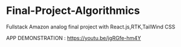 # Final-Project-Algorithmics
Fullstack Amazon analog final project with React.js,RTK,TailWind CSS

APP DEMONSTRATION : https://youtu.be/jgRGfe-hm4Y
